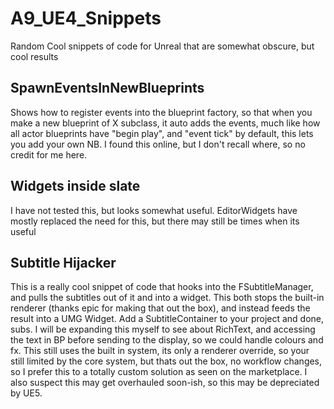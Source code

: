 # A9_UE4_Snippets
Random Cool snippets of code for Unreal that are somewhat obscure, but cool results

## SpawnEventsInNewBlueprints
Shows how to register events into the blueprint factory, so that when you make a new blueprint of X subclass, it auto adds the events, much like how all actor blueprints have "begin play", and "event tick" by default, this lets you add your own
NB. I found this online, but I don't recall where, so no credit for me here.

## Widgets inside slate
I have not tested this, but looks somewhat useful. EditorWidgets have mostly replaced the need for this, but there may still be times when its useful

## Subtitle Hijacker
This is a really cool snippet of code that hooks into the FSubtitleManager, and pulls the subtitles out of it and into a widget. This both stops the built-in renderer (thanks epic for making that out the box), and instead feeds the result into a UMG Widget. Add a SubtitleContainer to your project and done, subs.
I will be expanding this myself to see about RichText, and accessing the text in BP before sending to the display, so we could handle colours and fx. 
This still uses the built in system, its only a renderer override, so your still limited by the core system, but thats out the box, no workflow changes, so I prefer this to a totally custom solution as seen on the marketplace. I also suspect this may get overhauled soon-ish, so this may be depreciated by UE5.